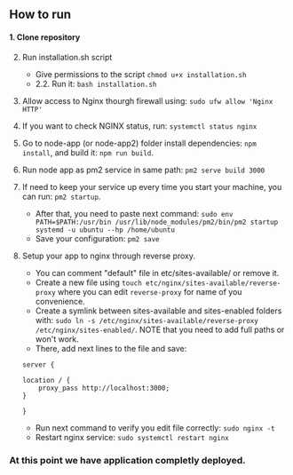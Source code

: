 ## How to run

#### 1. Clone repository
2. Run installation.sh script
    * Give permissions to the script `chmod u+x installation.sh`
    * 2.2. Run it: `bash installation.sh`
3. Allow access to Nginx thourgh firewall using: `sudo ufw allow 'Nginx HTTP'` 
4. If you want to check NGINX status, run: `systemctl status nginx`
5. Go to node-app (or node-app2) folder install dependencies: `npm install`, and build it: `npm run build`.
5. Run node app as pm2 service in same path: `pm2 serve build 3000`
6. If need to keep your service up every time you start your machine, you can run: `pm2 startup`. 
    * After that, you need to paste next command: `sudo env PATH=$PATH:/usr/bin /usr/lib/node_modules/pm2/bin/pm2 startup systemd -u ubuntu --hp /home/ubuntu`
    * Save your configuration: `pm2 save`
7. Setup your app to nginx through reverse proxy.
    * You can comment "default" file in etc/sites-available/ or remove it.
    * Create a new file using `touch etc/nginx/sites-available/reverse-proxy` where you can edit `reverse-proxy` for name of you convenience.
    * Create a symlink between sites-available and sites-enabled folders with: `sudo ln -s /etc/nginx/sites-available/reverse-proxy /etc/nginx/sites-enabled/`. NOTE that you need to add full paths or won't work.
    * There, add next lines to the file and save:
    
    ```
    server {

	location / {
		proxy_pass http://localhost:3000;
	}

    }
    ```
    * Run next command to verify you edit file correctly: `sudo nginx -t`
    * Restart nginx service: `sudo systemctl restart nginx`

### At this point we have application completly deployed.